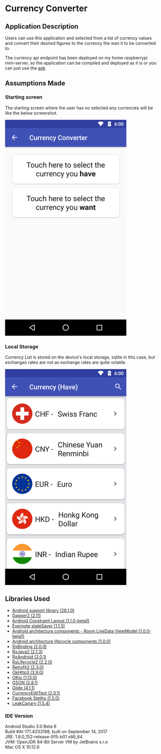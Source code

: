 # Currency Converter

## Application Description

Users can use this application and selected from a list of currency values and convert their desired figures to the currency the wan it to be converted to.

The currency api endpoint has been deployed on my home raspberrypi mini-server, so the application can be compiled and deployed as it is or you can just use the [apk](https://github.com/kenshin171/mcInterviewAssignment/blob/master/app-debug.apk)

## Assumptions Made

### Starting screen

The starting screen where the user has no selected any currencies will be like the below screenshot.

<kbd><img src="https://github.com/kenshin171/mcInterviewAssignment/blob/master/images/device-2017-09-23-161135.png" width="400"></kbd>


### Local Storage

Currency List is stored on the device's local storage, sqlite in this case, but exchanges rates are not as exchange rates are quite volatile.

<kbd><img src="https://github.com/kenshin171/mcInterviewAssignment/blob/master/images/device-2017-09-23-163737.png" width="400"></kbd>


## Libraries Used
-  [Android support library (26.1.0)](https://developer.android.com/topic/libraries/support-library/index.html)
- [Dagger2 (2.11)](https://google.github.io/dagger/)
- [Android Constraint Layout (1.1.0-beta1)](https://developer.android.com/training/constraint-layout/index.html)
- [Evernote stateSaver (1.1.5)](https://github.com/evernote/android-state)
- [Android architecture components - Room,LiveData,ViewModel (1.0.0-beta1)](https://developer.android.com/topic/libraries/architecture/guide.html)
- [Android architecture lifecycle components (1.0.0)](https://developer.android.com/topic/libraries/architecture/lifecycle.html)
- [RxBinding (2.0.0)](https://github.com/JakeWharton/RxBinding)
- [RxJava2 (2.1.3)](https://github.com/ReactiveX/RxJava)
- [RxAndroid (2.0.1)](https://github.com/ReactiveX/RxAndroid)
- [RxLifecycle2 (2.2.0)](https://github.com/trello/RxLifecycle)
- [Retrofit2 (2.3.0)](http://square.github.io/retrofit/)
- [OkHttp3 (3.9.0)](http://square.github.io/okhttp/)
- [OKio (1.13.0)](https://github.com/square/okio)
- [GSON (2.8.1)](https://github.com/google/gson)
- [Glide (4.1.1)](https://github.com/bumptech/glide)
- [CurrencyEditText (2.0.1)](https://github.com/BlacKCaT27/CurrencyEditText)
- [Facebook Stetho (1.5.0)](http://facebook.github.io/stetho/)
- [LeakCanary (1.5.4)](https://github.com/square/leakcanary)


### IDE Version

Android Studio 3.0 Beta 6 <br>
Build #AI-171.4333198, built on September 14, 2017 <br>
JRE: 1.8.0_152-release-915-b01 x86_64 <br>
JVM: OpenJDK 64-Bit Server VM by JetBrains s.r.o <br>
Mac OS X 10.12.6